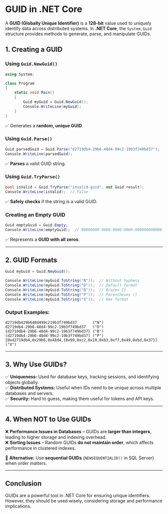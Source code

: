# GUID in .NET Core

A **GUID (Globally Unique Identifier)** is a **128-bit** value used to uniquely identify data across distributed systems. In **.NET Core**, the `System.Guid` structure provides methods to generate, parse, and manipulate GUIDs.

## **1. Creating a GUID**
### **Using `Guid.NewGuid()`**
```csharp
using System;

class Program
{
    static void Main()
    {
        Guid myGuid = Guid.NewGuid();
        Console.WriteLine(myGuid);
    }
}
```
✅ Generates a **random, unique GUID**.

### **Using `Guid.Parse()`**
```csharp
Guid parsedGuid = Guid.Parse("d2719db4-29b6-48d4-99c2-19b3f749bd37");
Console.WriteLine(parsedGuid);
```
✅ **Parses** a valid GUID string.

### **Using `Guid.TryParse()`**
```csharp
bool isValid = Guid.TryParse("invalid-guid", out Guid result);
Console.WriteLine(isValid);  // False
```
✅ **Safely checks** if the string is a valid GUID.

### **Creating an Empty GUID**
```csharp
Guid emptyGuid = Guid.Empty;
Console.WriteLine(emptyGuid);  // 00000000-0000-0000-0000-000000000000
```
✅ Represents a **GUID with all zeros**.

---

## **2. GUID Formats**
```csharp
Guid myGuid = Guid.NewGuid();

Console.WriteLine(myGuid.ToString("N"));  // Without hyphens
Console.WriteLine(myGuid.ToString("D"));  // Default format
Console.WriteLine(myGuid.ToString("B"));  // Braces {}
Console.WriteLine(myGuid.ToString("P"));  // Parentheses ()
Console.WriteLine(myGuid.ToString("X"));  // Hex format
```

### **Output Examples:**
```
d2719db429b648d499c219b3f749bd37       ("N")
d2719db4-29b6-48d4-99c2-19b3f749bd37   ("D")
{d2719db4-29b6-48d4-99c2-19b3f749bd37} ("B")
(d2719db4-29b6-48d4-99c2-19b3f749bd37) ("P")
{0xd2719db4,0x29b6,0x48d4,{0x99,0xc2,0x19,0xb3,0xf7,0x49,0xbd,0x37}} ("X")
```

---

## **3. Why Use GUIDs?**
✅ **Uniqueness:** Used for database keys, tracking sessions, and identifying objects globally.  
✅ **Distributed Systems:** Useful when IDs need to be unique across multiple databases and servers.  
✅ **Security:** Hard to guess, making them useful for tokens and API keys.  

---

## **4. When NOT to Use GUIDs**
❌ **Performance Issues in Databases** – GUIDs are **larger than integers**, leading to higher storage and indexing overhead.  
❌ **Sorting Issues** – Random GUIDs **do not maintain order**, which affects performance in clustered indexes.  

🔹 **Alternative:** Use **sequential GUIDs** (`NEWSEQUENTIALID()` in SQL Server) when order matters.

---

## **Conclusion**
GUIDs are a powerful tool in .NET Core for ensuring unique identifiers. However, they should be used wisely, considering storage and performance implications.
